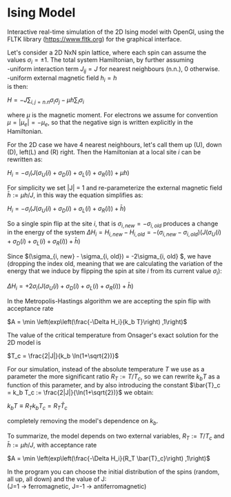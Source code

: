 # Ising Model
Interactive real-time simulation of the 2D Ising model with OpenGl, using the FLTK library (https://www.fltk.org) for the graphical interface.

Let's consider a 2D NxN spin lattice, where each spin can assume the values $\sigma_i=\pm 1$. The total system Hamiltonian, by further assuming\
  -uniform interaction term $J_{ij}=J$ for nearest neighbours (n.n.), 0 otherwise.\
  -uniform external magnetic field $h_i=h$\
is then:

$H = -J\sum_{i,j=n.n} \sigma_i\sigma_j - \mu h \sum_{i} \sigma_i$

where $\mu$ is the magnetic moment. For electrons we assume for convention $\mu = |\mu_e| = -\mu_e$, so that the negative sign is written explicitly in the Hamiltonian.

For the 2D case we have 4 nearest neighbours, let's call them up (U), down (D), left(L) and (R) right. Then the Hamiltonian at a local site $i$ can be rewritten as:

$H_i = - \sigma_i \left(J  (\sigma_U(i) + \sigma_D(i) + \sigma_L(i) + \sigma_R(i) )  + \mu h \right)$

For simplicity we set |J| = 1 and re-parameterize the external magnetic field $\bar h := \mu h / J$, in this way the equation simplifies as:

$H_i = - \sigma_i \left(J(\sigma_U(i) + \sigma_D(i) + \sigma_L(i) + \sigma_R(i))  + \bar h \right)$


So a single spin flip at the site $i$, that is $\sigma_{i, new} = - \sigma_{i, old}$ produces a change in the energy of the system 
$\Delta H_i = H_{i, new} - H_{i, old} = - (\sigma_{i, new} - \sigma_{i, old}) \left(J(\sigma_U(i) + \sigma_D(i) + \sigma_L(i) + \sigma_R(i))  + \bar h \right)$

Since $(\sigma_{i, new} - \sigma_{i, old}) = -2\sigma_{i, old} $, we have (dropping the index old, meaning that we are calculating the variation of the energy that we induce by flipping the spin at site $i$ from its current value $\sigma_i$):

$\Delta H_i = +2 \sigma_i \left(J(\sigma_U(i) + \sigma_D(i) + \sigma_L(i) + \sigma_R(i))  + \bar h \right)$

In the Metropolis-Hastings algorithm we are accepting the spin flip with acceptance rate

$A = \min \left(exp\left(\frac{-\Delta H_i}{k_b T}\right) ,1\right)$


The value of the critical temperature from Onsager's exact solution for the 2D model is 

$T_c = \frac{2|J|}{k_b \ln(1+\sqrt{2})}$


For our simulation, instead of the absolute temperature $T$ we use as a parameter the more significant ratio $R_T := T/T_c$, so we can rewrite $k_b T$ as a function of this parameter, and by also introducing the constant $\bar{T}_c = k_b T_c := \frac{2|J|}{\ln(1+\sqrt{2})}$ we obtain:

$k_b T \equiv  R_T k_b T_c = R_T \bar{T}_c$

completely removing the model's dependence on $k_b$.

To summarize, the model depends on two external variables, $R_T := T/T_c$ and $\bar h := \mu h / J$, with acceptance rate

$A = \min \left(exp\left(\frac{-\Delta H_i}{R_T \bar{T}_c}\right) ,1\right)$

In the program you can choose the initial distribution of the spins (random, all up, all down) and the value of J:\
(J=1 -> ferromagnetic, J=-1 -> antiferromagnetic) 

